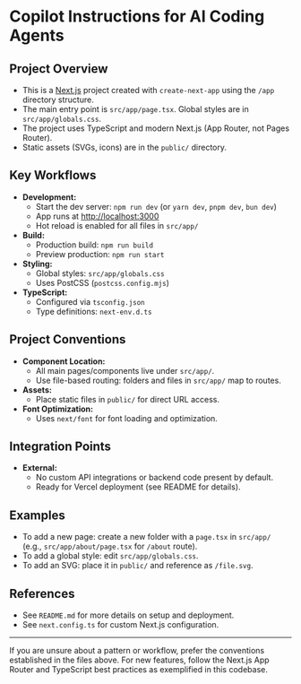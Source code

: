 # Copilot Instructions for AI Coding Agents

## Project Overview

- This is a [Next.js](https://nextjs.org) project created with `create-next-app` using the `/app` directory structure.
- The main entry point is `src/app/page.tsx`. Global styles are in `src/app/globals.css`.
- The project uses TypeScript and modern Next.js (App Router, not Pages Router).
- Static assets (SVGs, icons) are in the `public/` directory.

## Key Workflows

- **Development:**
  - Start the dev server: `npm run dev` (or `yarn dev`, `pnpm dev`, `bun dev`)
  - App runs at [http://localhost:3000](http://localhost:3000)
  - Hot reload is enabled for all files in `src/app/`
- **Build:**
  - Production build: `npm run build`
  - Preview production: `npm run start`
- **Styling:**
  - Global styles: `src/app/globals.css`
  - Uses PostCSS (`postcss.config.mjs`)
- **TypeScript:**
  - Configured via `tsconfig.json`
  - Type definitions: `next-env.d.ts`

## Project Conventions

- **Component Location:**
  - All main pages/components live under `src/app/`.
  - Use file-based routing: folders and files in `src/app/` map to routes.
- **Assets:**
  - Place static files in `public/` for direct URL access.
- **Font Optimization:**
  - Uses `next/font` for font loading and optimization.

## Integration Points

- **External:**
  - No custom API integrations or backend code present by default.
  - Ready for Vercel deployment (see README for details).

## Examples

- To add a new page: create a new folder with a `page.tsx` in `src/app/` (e.g., `src/app/about/page.tsx` for `/about` route).
- To add a global style: edit `src/app/globals.css`.
- To add an SVG: place it in `public/` and reference as `/file.svg`.

## References

- See `README.md` for more details on setup and deployment.
- See `next.config.ts` for custom Next.js configuration.

---

If you are unsure about a pattern or workflow, prefer the conventions established in the files above. For new features, follow the Next.js App Router and TypeScript best practices as exemplified in this codebase.
